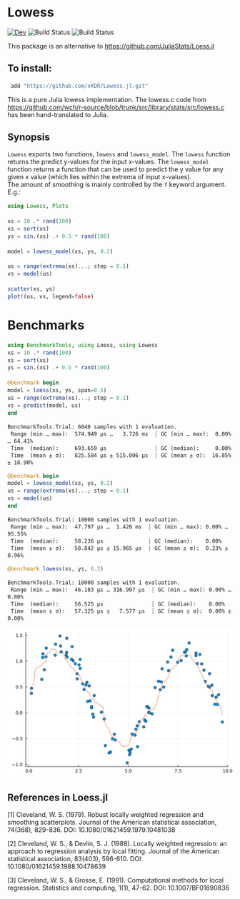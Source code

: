 # Lowess

[![Dev](https://img.shields.io/badge/docs-dev-blue.svg)](https://xKDR.github.io/Lowess.jl/dev)
![Build Status](https://github.com/xKDR/Lowess.jl/actions/workflows/ci.yml/badge.svg)
![Build Status](https://github.com/xKDR/Lowess.jl/actions/workflows/documentation.yml/badge.svg)

This package is an alternative to https://github.com/JuliaStats/Loess.jl

## To install: 
```Julia
 add "https://github.com/xKDR/Lowess.jl.git"
```

This is a pure Julia lowess implementation. The lowess.c code from https://github.com/wch/r-source/blob/trunk/src/library/stats/src/lowess.c has been hand-translated to Julia. 

## Synopsis

`Lowess` exports two functions, `lowess` and `lowess_model`. The `lowess` function returns the predict y-values for the input x-values. The `lowess_model` function returns a function that can be used to predict the y value for any given x value (which lies within the extrema of input x-values).   
The amount of smoothing is mainly controlled by the `f` keyword argument. E.g.:


```julia
using Lowess, Plots

xs = 10 .* rand(100)
xs = sort(xs)
ys = sin.(xs) .+ 0.5 * rand(100)

model = lowess_model(xs, ys, 0.2)

us = range(extrema(xs)...; step = 0.1)
vs = model(us)

scatter(xs, ys)
plot!(us, vs, legend=false)
```

# Benchmarks

```julia
using BenchmarkTools, using Loess, using Lowess
xs = 10 .* rand(100)
xs = sort(xs)
ys = sin.(xs) .+ 0.5 * rand(100)

@benchmark begin
model = loess(xs, ys, span=0.5)
us = range(extrema(xs)...; step = 0.1)
vs = predict(model, us)
end 
```
```
BenchmarkTools.Trial: 6040 samples with 1 evaluation.
 Range (min … max):  574.949 μs …   3.726 ms  ┊ GC (min … max):  0.00% … 64.41%
 Time  (median):     693.659 μs               ┊ GC (median):     0.00%
 Time  (mean ± σ):   825.584 μs ± 515.006 μs  ┊ GC (mean ± σ):  16.85% ± 18.90%
```

```julia
@benchmark begin
model = lowess_model(xs, ys, 0.2)
us = range(extrema(xs)...; step = 0.1)
vs = model(us)
end
```
```
BenchmarkTools.Trial: 10000 samples with 1 evaluation.
 Range (min … max):  47.797 μs …  1.420 ms  ┊ GC (min … max): 0.00% … 95.55%
 Time  (median):     58.236 μs              ┊ GC (median):    0.00%
 Time  (mean ± σ):   58.842 μs ± 15.965 μs  ┊ GC (mean ± σ):  0.23% ±  0.96%
```
```julia
@benchmark lowess(xs, ys, 0.2)
```
```
BenchmarkTools.Trial: 10000 samples with 1 evaluation.
 Range (min … max):  46.183 μs … 316.997 μs  ┊ GC (min … max): 0.00% … 0.00%
 Time  (median):     56.525 μs               ┊ GC (median):    0.00%
 Time  (mean ± σ):   57.325 μs ±   7.577 μs  ┊ GC (mean ± σ):  0.00% ± 0.00%
```

![Example Plot](lowess.svg)

## References in Loess.jl
[1] Cleveland, W. S. (1979). Robust locally weighted regression and smoothing scatterplots. Journal of the American statistical association, 74(368), 829-836. DOI: 10.1080/01621459.1979.10481038

[2] Cleveland, W. S., & Devlin, S. J. (1988). Locally weighted regression: an approach to regression analysis by local fitting. Journal of the American statistical association, 83(403), 596-610. DOI: 10.1080/01621459.1988.10478639

[3] Cleveland, W. S., & Grosse, E. (1991). Computational methods for local regression. Statistics and computing, 1(1), 47-62. DOI: 10.1007/BF01890836

